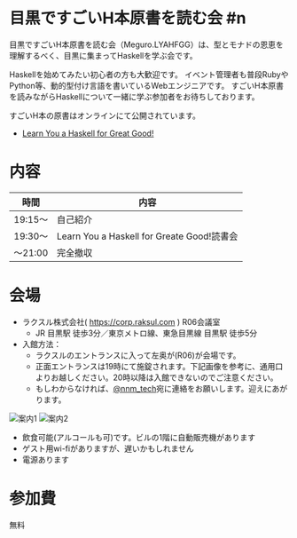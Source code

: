 # 目黒ですごいH本原書を読む会 #n

目黒ですごいH本原書を読む会（Meguro.LYAHFGG）は、型とモナドの恩恵を理解するべく、目黒に集まってHaskellを学ぶ会です。

Haskellを始めてみたい初心者の方も大歓迎です。
イベント管理者も普段RubyやPython等、動的型付け言語を書いているWebエンジニアです。
すごいH本原書を読みながらHaskellについて一緒に学ぶ参加者をお待ちしております。

すごいH本の原書はオンラインにて公開されています。
- [Learn You a Haskell for Great Good!](http://learnyouahaskell.com/chapters)

# 内容

| 時間 | 内容 |
| --- | ---- |
| 19:15〜 | 自己紹介 |
| 19:30〜 | Learn You a Haskell for Greate Good!読書会 |
| 〜21:00 | 完全撤収 |

# 会場

- ラクスル株式会社( https://corp.raksul.com ) R06会議室
  - JR 目黒駅 徒歩3分／東京メトロ線、東急目黒線 目黒駅 徒歩5分
- 入館方法：
  - ラクスルのエントランスに入って左奥が(R06)が会場です。
  - 正面エントランスは19時にて施錠されます。下記画像を参考に、通用口よりお越しください。20時以降は入館できないのでご注意ください。
  - もしわからなければ、[@nnm_tech](https://twitter.com/nnm_tech)宛に連絡をお願いします。迎えにあがります。

![案内1](https://user-images.githubusercontent.com/14919586/30357292-e131d90a-9878-11e7-8a83-68ac70f89e48.png)
![案内2](https://user-images.githubusercontent.com/14919586/30355182-9346fc0e-986c-11e7-9bdd-1ecee80da078.png)

- 飲食可能(アルコールも可)です。ビルの1階に自動販売機があります
- ゲスト用wi-fiがありますが、遅いかもしれません
- 電源あります

# 参加費

無料
